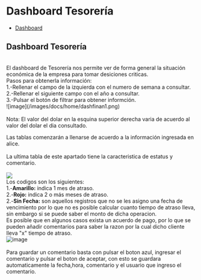 # Dashboard Tesorería
 - [Dashboard](#head1)

## <a name="head1">Dashboard Tesorería</a>
<br>
El dashboard de Tesorería nos permite ver de forma general la situación económica de la empresa para tomar desiciones criticas. <br>
Pasos para obtenerla información:<br>
1.-Rellenar el campo de la izquierda con el numero de semana a consultar.<br>
2.-Rellenar el siguiente campo con el año a consultar.<br>
3.-Pulsar el botón de filtrar para obtener informción.<br>
![image](/images/docs/home/dashfinan1.png)<br><br>
Nota: El valor del dolar en la esquina superior derecha varia de acuerdo al valor del dolar el dia consultado.<br>

Las tablas comenzarán a llenarse de acuerdo a la información ingresada en alice. <br><br>
La ultima tabla de este apartado tiene la caracteristica de estatus y comentario.<br><br>
<img src="/images/docs/home/dashfinan2.png"><br>
Los codigos son los siguientes:<br>
1.-**Amarillo:** indica 1 mes de atraso.<br>
2.-**Rojo:** indica 2 o más meses de atraso.<br>
2.-**Sin Fecha:** son aquellos registros que no se les asigno una fecha de vencimiento por lo que no es posible calcular cuanto tiempo de atraso lleva, sin embargo si se puede saber el monto de dicha operacion.<br>
Es posible que en algunos casos exista un acuerdo de pago, por lo que se pueden añadir comentarios para saber la razon por la cual dicho cliente lleva "x" tiempo de atraso.<br>
![image](/images/docs/home/dashfinan3.png)<br><br>
Para guardar un comentario basta con pulsar el boton azul, ingresar el comentario y pulsar el boton de aceptar, con esto se guardara automaticamente la fecha,hora, comentario y el usuario que ingreso el comentario.
